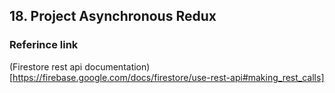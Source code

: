 ## 18. Project  Asynchronous Redux
### Referince link
(Firestore rest api documentation)[https://firebase.google.com/docs/firestore/use-rest-api#making_rest_calls]